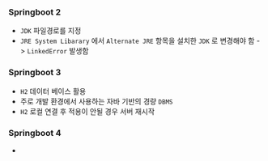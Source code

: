 ### Springboot 2
- `JDK` 파일경로를 지정
- `JRE System Libarary` 에서 `Alternate JRE` 항목을 설치한 `JDK` 로 변경해야 함 -> `LinkedError` 발생함 

### Springboot 3
- `H2` 데이터 베이스 활용
- 주로 개발 환경에서 사용하는 자바 기반의 경량 `DBMS`
- `H2` 로컬 연결 후 적용이 안될 경우 서버 재시작

### Springboot 4
- 